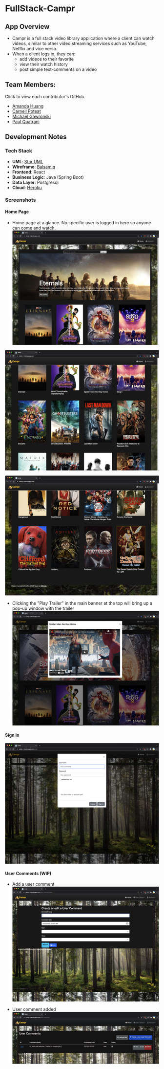 # FullStack-Campr

## App Overview

- Campr is a full stack video library application where a client can watch videos, similar to other video streaming services such as YouTube, Netflix and vice versa.
- When a client logs in, they can:
  - add videos to their favorite
  - view their watch history
  - post simple text-comments on a video

## Team Members:

Click to view each contributor's GitHub.

- [Amanda Huang](https://github.com/AmandaJ-Huang)
- [Carnell Poteat](https://github.com/c-poteat)
- [Michael Gawronski](https://github.com/mgawron8)
- [Paul Quatrani](https://github.com/quatrpau)

## Development Notes

### Tech Stack

- **UML**: [Star UML](https://github.com/CAMP-team/FullStack-Campr/blob/main/docs/uml/2022-01-04_UML-Draft-Updates.png)
- **Wireframe**: [Balsamiq](https://github.com/CAMP-team/FullStack-Campr/tree/main/docs/wireframe)
- **Frontend**: React
- **Business Logic**: Java (Spring Boot)
- **Data Layer**: Postgresql
- **Cloud**: [Heroku](https://camp-r.herokuapp.com/)

### Screenshots

#### Home Page

- Home page at a glance. No specific user is logged in here so anyone can come and watch.
  ![image info](./docs/screenshots/2022-01-21_HomePage1.png)

![image info](./docs/screenshots/2022-01-21_HomePage2.png)

![image info](./docs/screenshots/2022-01-21_HomePage3.png)

- Clicking the "Play Trailer" in the main banner at the top will bring up a pop-up window with the trailer
  ![image info](./docs/screenshots/2022-01-21_HomePage4.png)

#### Sign In

![image info](./docs/screenshots/2022-01-21_SignIn.png)

#### User Comments (WIP)

- Add a user comment
  ![image info](./docs/screenshots/2022-01-21_AddComment.png)

- User comment added
  ![image info](./docs/screenshots/2022-01-21_CommentAdded.png)
